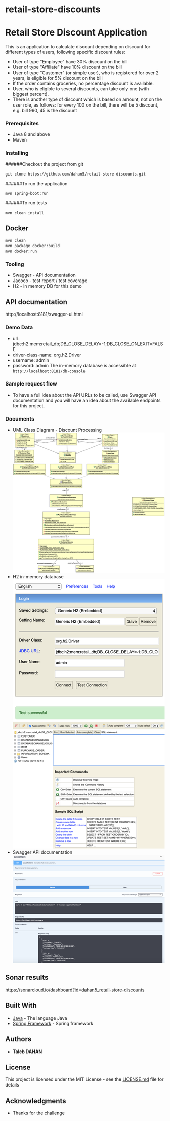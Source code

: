 # retail-store-discounts

# Retail Store Discount Application

This is an application to calculate discount depending on discount for different
types of users, following specific discount rules:
- User of type "Employee" have 30% discount on the bill
- User of type "Affiliate" have 10% discount on the bill
- User of type "Customer" (or simple user), who is registered for over 2 years, is eligible
for 5% discount on the bill
- If the order contains groceries, no percentage discount is available.
- User, who is eligible to several discounts, can take only one (with biggest percent).
- There is another type of discount which is based on amount, not on the user role, as follows:
for every 100 on the bill, there will be 5 discount, e.g. bill 990, 45 is the discount

### Prerequisites

- Java 8 and above
- Maven

### Installing

######Checkout the project from git

```
git clone https://github.com/dahan5/retail-store-discounts.git
```

######To run the application
```
mvn spring-boot:run
```

######To run tests

```
mvn clean install
```
## Docker

```bash
mvn clean
mvn package docker:build
mvn docker:run
```

### Tooling
- Swagger - API documentation
- Jacoco - test report / test coverage
- H2 - in memory DB for this demo

## API documentation
http://localhost:8181/swagger-ui.html

### Demo Data
- url: jdbc:h2:mem:retail_db;DB_CLOSE_DELAY=-1;DB_CLOSE_ON_EXIT=FALSE
- driver-class-name: org.h2.Driver
- username: admin
- password: admin
The in-memory database is accessible at `http://localhost:8181/db-console`

### Sample request flow
- To have a full idea about the API URLs to be called, use Swagger API documentation and you will have an idea about the available endpoints for this project.

### Documents
- UML Class Diagram - Discount Processing
![](doc/uml.png)
- H2 in-memory database
![](doc/h2_login.png)
![](doc/h2_home.png)
- Swagger API documentation
![](doc/swagger.png)

## Sonar results
https://sonarcloud.io/dashboard?id=dahan5_retail-store-discounts

## Built With

* [Java](http://jdk.java.net/14/) - The language Java
* [Spring Framework](https://spring.io/) - Spring framework

## Authors

* **Taleb DAHAN**

## License

This project is licensed under the MIT License - see the [LICENSE.md](LICENSE.md) file for details

## Acknowledgments

* Thanks for the challenge




